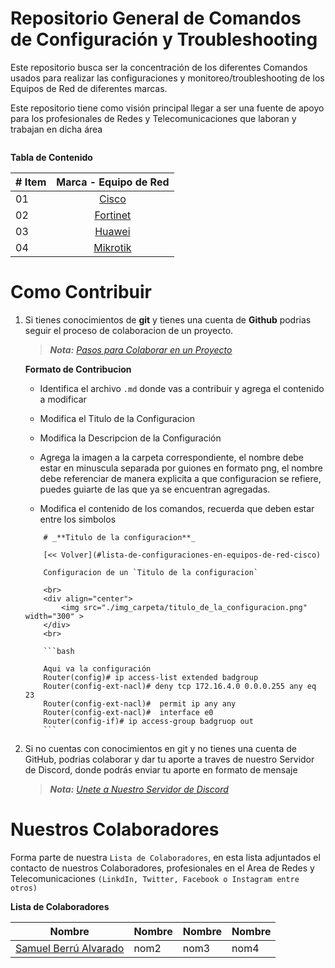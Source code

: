 # **Repositorio General de Comandos de Configuración y Troubleshooting**

Este repositorio busca ser la concentración de los diferentes Comandos usados para realizar las configuraciones y monitoreo/troubleshooting de los Equipos de Red de diferentes marcas.

Este repositorio tiene como visión principal llegar a ser una fuente de apoyo para los profesionales de Redes y Telecomunicaciones que laboran y trabajan en dicha área

<div align="center">
    <img src=""> 
</div>

**Tabla de Contenido**

|# Item | Marca - Equipo de Red          |
|------|:-------------------------------:|
| 01  |  [Cisco](./Cisco/README_CISCO.md)      |
| 02  |  [Fortinet](./Fortinet/README_FORTINET.md)|
| 03  |  [Huawei](./Huawei/README_HUAWEI.md)    |
| 04  |  [Mikrotik](./Mikrotik/README_MIKROTIK.md)|

 
# **Como Contribuir**


1. Si tienes conocimientos de **git** y tienes una cuenta de **Github** podrias seguir el proceso de colaboracion de un proyecto.

    > _**Nota:** [Pasos para Colaborar en un Proyecto](https://gist.github.com/BCasal/026e4c7f5c71418485c1)_

    **Formato de Contribucion**

    - Identifica el archivo `.md` donde vas a contribuir y agrega el contenido a modificar

    - Modifica el Titulo de la Configuracion

    - Modifica la Descripcion de la Configuración

    - Agrega la imagen a la carpeta correspondiente, el nombre debe estar en minuscula separada por guiones en formato png, el nombre debe referenciar de manera explicita a que configuracion se refiere, puedes guiarte de las que ya se encuentran agregadas.

    - Modifica el contenido de los comandos, recuerda que deben estar entre los simbolos
    

    ```
        # _**Titulo de la configuracion**_

        [<< Volver](#lista-de-configuraciones-en-equipos-de-red-cisco)

        Configuracion de un `Titulo de la configuracion` 

        <br>
        <div align="center">
            <img src="./img_carpeta/titulo_de_la_configuracion.png" width="300" >
        </div>
        <br>

        ```bash

        Aqui va la configuración
        Router(config)# ip access-list extended badgroup
        Router(config-ext-nacl)# deny tcp 172.16.4.0 0.0.0.255 any eq 23
        Router(config-ext-nacl)#  permit ip any any
        Router(config-ext-nacl)#  interface e0
        Router(config-if)# ip access-group badgruop out
        ```
    
    ```


2. Si no cuentas con conocimientos en git y no tienes una cuenta de GitHub, podrias colaborar y dar tu aporte a traves de nuestro Servidor de Discord, donde podrás enviar tu aporte en formato de mensaje

    > _**Nota:** [Unete a Nuestro Servidor de Discord](https://www.discord.com)_


# **Nuestros Colaboradores**

Forma parte de nuestra `Lista de Colaboradores`, en esta lista adjuntados el contacto de nuestros Colaboradores, profesionales en el Area de Redes y Telecomunicaciones `(LinkdIn, Twitter, Facebook o Instagram entre otros)`

**Lista de Colaboradores**

| Nombre | Nombre | Nombre | Nombre |
|--------|--------|--------|--------|
|[Samuel Berrú Alvarado](https://www.linkedin.com/in/sberrualvarado2496/)|nom2|nom3|nom4|